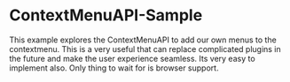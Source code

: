 ContextMenuAPI-Sample
=====================

This example explores the ContextMenuAPI to add our own menus to the contextmenu. This is a very useful that can replace complicated plugins in the future and make the user experience seamless. Its very easy to implement also. Only thing to wait for is browser support.
